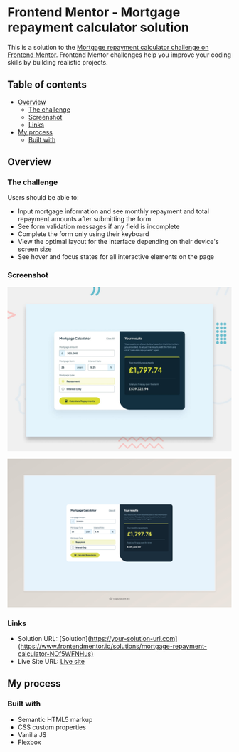 # Frontend Mentor - Mortgage repayment calculator solution

This is a solution to the [Mortgage repayment calculator challenge on Frontend Mentor](https://www.frontendmentor.io/challenges/mortgage-repayment-calculator-Galx1LXK73). Frontend Mentor challenges help you improve your coding skills by building realistic projects.

## Table of contents

- [Overview](#overview)
  - [The challenge](#the-challenge)
  - [Screenshot](#screenshot)
  - [Links](#links)
- [My process](#my-process)
  - [Built with](#built-with)

## Overview

### The challenge

Users should be able to:

- Input mortgage information and see monthly repayment and total repayment amounts after submitting the form
- See form validation messages if any field is incomplete
- Complete the form only using their keyboard
- View the optimal layout for the interface depending on their device's screen size
- See hover and focus states for all interactive elements on the page

### Screenshot

![](./preview.jpg)

![](./result.jpeg)

### Links

- Solution URL: [Solution](https://your-solution-url.com](https://www.frontendmentor.io/solutions/mortgage-repayment-calculator-NOf5WFNHus)
- Live Site URL: [Live site](https://vlntnwest.github.io/frontendMentor---Mortgage-repayment-calculator/)

## My process

### Built with

- Semantic HTML5 markup
- CSS custom properties
- Vanilla JS
- Flexbox
